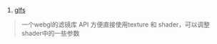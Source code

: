 1. [glfs](https://juejin.im/post/6844903466494607374#heading-0)
> 一个webgl的滤镜库
> API 方便直接使用texture 和 shader，可以调整shader中的一些参数